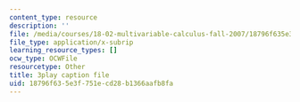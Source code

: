 ```yaml
---
content_type: resource
description: ''
file: /media/courses/18-02-multivariable-calculus-fall-2007/18796f635e3f751ecd28b1366aafb8fa_UYe98CcxPbs.srt
file_type: application/x-subrip
learning_resource_types: []
ocw_type: OCWFile
resourcetype: Other
title: 3play caption file
uid: 18796f63-5e3f-751e-cd28-b1366aafb8fa
---
```

